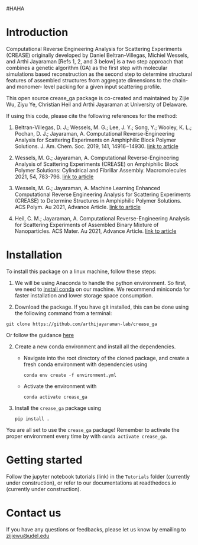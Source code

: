 #HAHA
# Introduction
Computational Reverse Engineering Analysis for Scattering Experiments (CREASE) originally developed by Daniel Beltran-Villegas, Michiel Wessels, and Arthi Jayaraman [Refs 1, 2, and 3 below] is a two step approach that combines a genetic algorithm (GA) as the first step with molecular simulations based reconstruction as the second step to determine structural features of assembled structures from aggregate dimensions to the chain- and monomer- level packing for a given input scattering profile. 

This open source crease_ga package is co-created and maintained by Zijie Wu, Ziyu Ye, Christian Heil and Arthi Jayaraman at University of Delaware. 

If using this code, please cite the following references for the method:

1. Beltran-Villegas, D. J.; Wessels, M. G.; Lee, J. Y.; Song, Y.; Wooley, K. L.; Pochan, D. J.; Jayaraman, A. Computational Reverse-Engineering Analysis for Scattering Experiments on Amphiphilic Block Polymer Solutions. J. Am. Chem. Soc. 2019, 141, 14916−14930. [link to article](https://pubs.acs.org/doi/abs/10.1021/jacs.9b08028)

1. Wessels, M. G.; Jayaraman, A. Computational Reverse-Engineering Analysis of Scattering Experiments (CREASE) on Amphiphilic Block Polymer Solutions: Cylindrical and Fibrillar Assembly. Macromolecules 2021, 54, 783-796. [link to article](https://pubs.acs.org/doi/abs/10.1021/acs.macromol.0c02265)

1. Wessels, M. G.; Jayaraman, A. Machine Learning Enhanced Computational Reverse Engineering Analysis for Scattering Experiments (CREASE) to Determine Structures in Amphiphilic Polymer Solutions. ACS Polym. Au 2021, Advance Article. [link to article](https://pubs.acs.org/doi/abs/10.1021/acspolymersau.1c00015) 

1. Heil, C. M.; Jayaraman, A. Computational Reverse-Engineering Analysis for Scattering Experiments of Assembled Binary Mixture of Nanoparticles. ACS Mater. Au 2021, Advance Article. [link to article](https://pubs.acs.org/doi/10.1021/acsmaterialsau.1c00015) 

# Installation
To install this package on a linux machine, follow these steps:

1. We will be using Anaconda to handle the python environment. So first, we need to [install conda](https://docs.conda.io/projects/conda/en/latest/user-guide/install/linux.html) on our machine. We recommend miniconda for faster installation and lower storage space consumption.

1. Download the package. If you have git installed, this can be done using the following command from a terminal:
```
git clone https://github.com/arthijayaraman-lab/crease_ga
```

Or follow the guidance [here](https://docs.github.com/en/github/creating-cloning-and-archiving-repositories/cloning-a-repository-from-github/cloning-a-repository)

2. Create a new conda environment and install all the dependencies.
   - Navigate into the root directory of the cloned package, and create a fresh conda environment with dependencies using
     ```
     conda env create -f environment.yml
     ```
   - Activate the environment with
     ```
     conda activate crease_ga
     ```

3. Install the `crease_ga` package using
   ```
   pip install .
   ```
You are all set to use the `crease_ga` package! Remember to activate the proper environment every time by with `conda activate crease_ga`.

# Getting started
Follow the jupyter notebook tutorials (link) in the `Tutorials` folder (currently under construction), or refer to our documentations at readthedocs.io (currently under construction).

# Contact us
If you have any questions or feedbacks, please let us know by emailing to zijiewu@udel.edu
